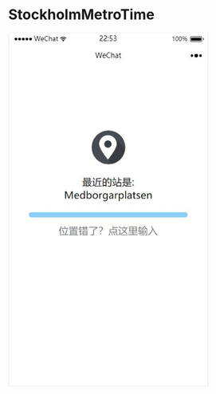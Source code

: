 # StockholmMetroTime
![image](https://github.com/WangZesen/StockholmMetroTime/blob/master/sample1.jpg)
